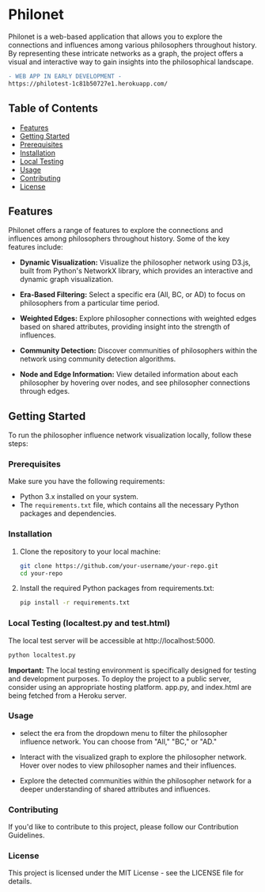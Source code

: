 # Philonet

Philonet is a web-based application that allows you to explore the connections and influences among various philosophers throughout history. By representing these intricate networks as a graph, the project offers a visual and interactive way to gain insights into the philosophical landscape.

```diff
- WEB APP IN EARLY DEVELOPMENT - 
https://philotest-1c81b50727e1.herokuapp.com/
```
## Table of Contents

  - [Features](#features)
  - [Getting Started](#getting-started)
  - [Prerequisites](#prerequisites)
  - [Installation](#installation)
  - [Local Testing](#local-testing-localtestpy-and-testhtml)
  - [Usage](#usage)
  - [Contributing](#contributing)
  - [License](#license)

## Features

Philonet offers a range of features to explore the connections and influences among philosophers throughout history. Some of the key features include:

- **Dynamic Visualization:** Visualize the philosopher network using D3.js, built from Python's NetworkX library, which provides an interactive and dynamic graph visualization.

- **Era-Based Filtering:** Select a specific era (All, BC, or AD) to focus on philosophers from a particular time period.

- **Weighted Edges:** Explore philosopher connections with weighted edges based on shared attributes, providing insight into the strength of influences.

- **Community Detection:** Discover communities of philosophers within the network using community detection algorithms.

- **Node and Edge Information:** View detailed information about each philosopher by hovering over nodes, and see philosopher connections through edges.

## Getting Started

To run the philosopher influence network visualization locally, follow these steps:

### Prerequisites

Make sure you have the following requirements:

- Python 3.x installed on your system.
- The `requirements.txt` file, which contains all the necessary Python packages and dependencies.

### Installation

1. Clone the repository to your local machine:

   ```bash
   git clone https://github.com/your-username/your-repo.git
   cd your-repo

2. Install the required Python packages from requirements.txt:
   
   ```bash
   pip install -r requirements.txt
   

### Local Testing (localtest.py and test.html)
The local test server will be accessible at http://localhost:5000. 

   ```bash
   python localtest.py
  ```
**Important:** The local testing environment is specifically designed for testing and development purposes. To deploy the project to a public server, consider using an appropriate hosting platform. app.py, and index.html are being fetched from a Heroku server. 

### Usage
- select the era from the dropdown menu to filter the philosopher influence network. You can choose from "All," "BC," or "AD."

- Interact with the visualized graph to explore the philosopher network. Hover over nodes to view philosopher names and their influences.

- Explore the detected communities within the philosopher network for a deeper understanding of shared attributes and influences.

### Contributing
If you'd like to contribute to this project, please follow our Contribution Guidelines.

### License
This project is licensed under the MIT License - see the LICENSE file for details.
